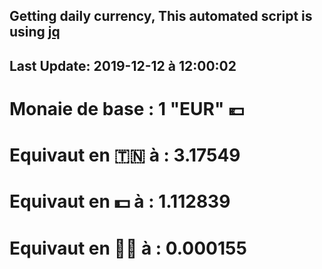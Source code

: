 ## Getting daily currency, This automated script is using [jq](https://stedolan.github.io/jq/)
## Last Update:  2019-12-12 à 12:00:02
 # Monaie de base : 1 "EUR" 💶 
 # Equivaut en 🇹🇳 à :  3.17549 
 # Equivaut en 💵 à : 1.112839
 # Equivaut en 🐱‍💻 à :  0.000155

